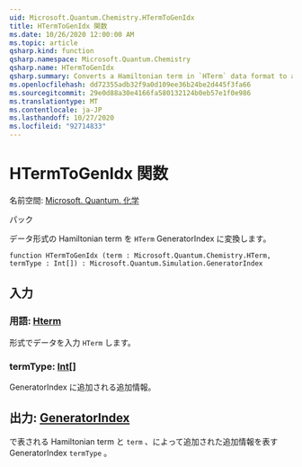 ```yaml
---
uid: Microsoft.Quantum.Chemistry.HTermToGenIdx
title: HTermToGenIdx 関数
ms.date: 10/26/2020 12:00:00 AM
ms.topic: article
qsharp.kind: function
qsharp.namespace: Microsoft.Quantum.Chemistry
qsharp.name: HTermToGenIdx
qsharp.summary: Converts a Hamiltonian term in `HTerm` data format to a GeneratorIndex.
ms.openlocfilehash: dd72355adb32f9a0d109ee36b24be2d445f3fa66
ms.sourcegitcommit: 29e0d88a30e4166fa580132124b0eb57e1f0e986
ms.translationtype: MT
ms.contentlocale: ja-JP
ms.lasthandoff: 10/27/2020
ms.locfileid: "92714833"
---
```

# <a name="htermtogenidx-function"></a>HTermToGenIdx 関数

名前空間: [Microsoft. Quantum. 化学](xref:Microsoft.Quantum.Chemistry)

パック [](https://nuget.org/packages/)


データ形式の Hamiltonian term を `HTerm` GeneratorIndex に変換します。

```qsharp
function HTermToGenIdx (term : Microsoft.Quantum.Chemistry.HTerm, termType : Int[]) : Microsoft.Quantum.Simulation.GeneratorIndex
```


## <a name="input"></a>入力

### <a name="term--hterm"></a>用語: [Hterm](xref:Microsoft.Quantum.Chemistry.HTerm)

形式でデータを入力 `HTerm` します。


### <a name="termtype--int"></a>termType: [Int](xref:microsoft.quantum.lang-ref.int)[]

GeneratorIndex に追加される追加情報。



## <a name="output--generatorindex"></a>出力: [GeneratorIndex](xref:Microsoft.Quantum.Simulation.GeneratorIndex)

で表される Hamiltonian term と `term` 、によって追加された追加情報を表す GeneratorIndex `termType` 。